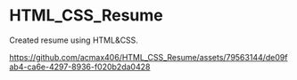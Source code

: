 # HTML_CSS_Resume
Created resume using HTML&amp;CSS.

https://github.com/acmax406/HTML_CSS_Resume/assets/79563144/de09fab4-ca6e-4297-8936-f020b2da0428



